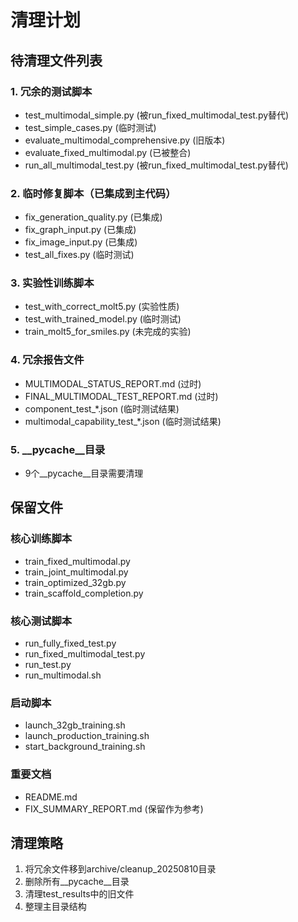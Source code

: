# 清理计划

## 待清理文件列表

### 1. 冗余的测试脚本
- test_multimodal_simple.py (被run_fixed_multimodal_test.py替代)
- test_simple_cases.py (临时测试)
- evaluate_multimodal_comprehensive.py (旧版本)
- evaluate_fixed_multimodal.py (已被整合)
- run_all_multimodal_test.py (被run_fixed_multimodal_test.py替代)

### 2. 临时修复脚本（已集成到主代码）
- fix_generation_quality.py (已集成)
- fix_graph_input.py (已集成)
- fix_image_input.py (已集成)
- test_all_fixes.py (临时测试)

### 3. 实验性训练脚本
- test_with_correct_molt5.py (实验性质)
- test_with_trained_model.py (临时测试)
- train_molt5_for_smiles.py (未完成的实验)

### 4. 冗余报告文件
- MULTIMODAL_STATUS_REPORT.md (过时)
- FINAL_MULTIMODAL_TEST_REPORT.md (过时)
- component_test_*.json (临时测试结果)
- multimodal_capability_test_*.json (临时测试结果)

### 5. __pycache__目录
- 9个__pycache__目录需要清理

## 保留文件

### 核心训练脚本
- train_fixed_multimodal.py
- train_joint_multimodal.py
- train_optimized_32gb.py
- train_scaffold_completion.py

### 核心测试脚本
- run_fully_fixed_test.py
- run_fixed_multimodal_test.py
- run_test.py
- run_multimodal.sh

### 启动脚本
- launch_32gb_training.sh
- launch_production_training.sh
- start_background_training.sh

### 重要文档
- README.md
- FIX_SUMMARY_REPORT.md (保留作为参考)

## 清理策略
1. 将冗余文件移到archive/cleanup_20250810目录
2. 删除所有__pycache__目录
3. 清理test_results中的旧文件
4. 整理主目录结构